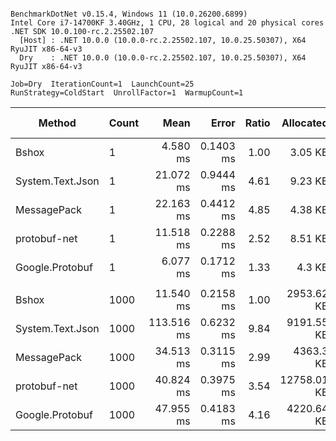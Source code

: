 ```

BenchmarkDotNet v0.15.4, Windows 11 (10.0.26200.6899)
Intel Core i7-14700KF 3.40GHz, 1 CPU, 28 logical and 20 physical cores
.NET SDK 10.0.100-rc.2.25502.107
  [Host] : .NET 10.0.0 (10.0.0-rc.2.25502.107, 10.0.25.50307), X64 RyuJIT x86-64-v3
  Dry    : .NET 10.0.0 (10.0.0-rc.2.25502.107, 10.0.25.50307), X64 RyuJIT x86-64-v3

Job=Dry  IterationCount=1  LaunchCount=25
RunStrategy=ColdStart  UnrollFactor=1  WarmupCount=1

```
| Method           | Count |       Mean |     Error | Ratio |   Allocated | Alloc Ratio |
|------------------|-------|-----------:|----------:|------:|------------:|------------:|
| Bshox            | 1     |   4.580 ms | 0.1403 ms |  1.00 |     3.05 KB |        1.00 |
| System.Text.Json | 1     |  21.072 ms | 0.9444 ms |  4.61 |     9.23 KB |        3.03 |
| MessagePack      | 1     |  22.163 ms | 0.4412 ms |  4.85 |     4.38 KB |        1.44 |
| protobuf-net     | 1     |  11.518 ms | 0.2288 ms |  2.52 |     8.51 KB |        2.79 |
| Google.Protobuf  | 1     |   6.077 ms | 0.1712 ms |  1.33 |      4.3 KB |        1.41 |
|                  |       |            |           |       |             |             |
| Bshox            | 1000  |  11.540 ms | 0.2158 ms |  1.00 |  2953.62 KB |        1.00 |
| System.Text.Json | 1000  | 113.516 ms | 0.6232 ms |  9.84 |  9191.55 KB |        3.11 |
| MessagePack      | 1000  |  34.513 ms | 0.3115 ms |  2.99 |   4363.3 KB |        1.48 |
| protobuf-net     | 1000  |  40.824 ms | 0.3975 ms |  3.54 | 12758.01 KB |        4.32 |
| Google.Protobuf  | 1000  |  47.955 ms | 0.4183 ms |  4.16 |  4220.64 KB |        1.43 |
